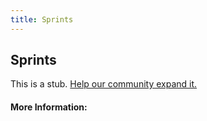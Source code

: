 ```yaml
---
title: Sprints
---
```


## Sprints

This is a stub. [Help our community expand it.](https://github.com/freeCodeCamp/guide-articles/tree/master/articles/Agile/Sprints/index.md)

<!-- The article goes here, in GitHub-flavored Markdown. Feel free to add YouTube videos, images, and CodePen/JSBin embeds  -->

#### More Information:
<!-- Please add any articles you think might be helpful to read before writing the article -->


